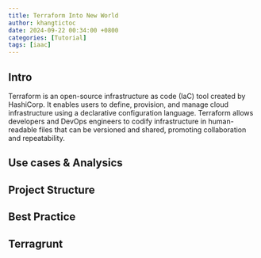 ```yaml
---
title: Terraform Into New World
author: khangtictoc
date: 2024-09-22 00:34:00 +0800
categories: [Tutorial]
tags: [iaac]
---
```



## Intro

Terraform is an open-source infrastructure as code (IaC) tool created by HashiCorp. It enables users to define, provision, and manage cloud infrastructure using a declarative configuration language. Terraform allows developers and DevOps engineers to codify infrastructure in human-readable files that can be versioned and shared, promoting collaboration and repeatability.

## Use cases & Analysics

## Project Structure

## Best Practice

## Terragrunt